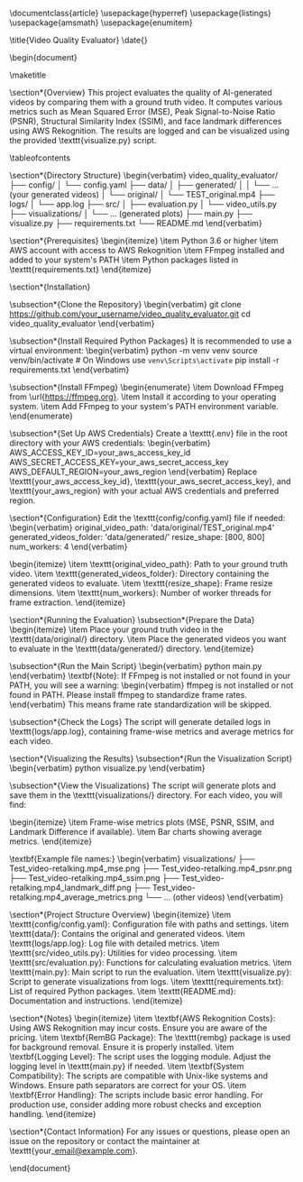 \documentclass{article}
\usepackage{hyperref}
\usepackage{listings}
\usepackage{amsmath}
\usepackage{enumitem}

\title{Video Quality Evaluator}
\date{}

\begin{document}

\maketitle

\section*{Overview}
This project evaluates the quality of AI-generated videos by comparing them with a ground truth video. It computes various metrics such as Mean Squared Error (MSE), Peak Signal-to-Noise Ratio (PSNR), Structural Similarity Index (SSIM), and face landmark differences using AWS Rekognition. The results are logged and can be visualized using the provided \texttt{visualize.py} script.

\tableofcontents

\section*{Directory Structure}
\begin{verbatim}
video_quality_evaluator/
├── config/
│   └── config.yaml
├── data/
│   ├── generated/
│   │   └── ... (your generated videos)
│   └── original/
│       └── TEST_original.mp4
├── logs/
│   └── app.log
├── src/
│   ├── evaluation.py
│   └── video_utils.py
├── visualizations/
│   └── ... (generated plots)
├── main.py
├── visualize.py
├── requirements.txt
└── README.md
\end{verbatim}

\section*{Prerequisites}
\begin{itemize}
    \item Python 3.6 or higher
    \item AWS account with access to AWS Rekognition
    \item FFmpeg installed and added to your system's PATH
    \item Python packages listed in \texttt{requirements.txt}
\end{itemize}

\section*{Installation}

\subsection*{Clone the Repository}
\begin{verbatim}
git clone https://github.com/your_username/video_quality_evaluator.git
cd video_quality_evaluator
\end{verbatim}

\subsection*{Install Required Python Packages}
It is recommended to use a virtual environment:
\begin{verbatim}
python -m venv venv
source venv/bin/activate  # On Windows use `venv\Scripts\activate`
pip install -r requirements.txt
\end{verbatim}

\subsection*{Install FFmpeg}
\begin{enumerate}
    \item Download FFmpeg from \url{https://ffmpeg.org}.
    \item Install it according to your operating system.
    \item Add FFmpeg to your system's PATH environment variable.
\end{enumerate}

\subsection*{Set Up AWS Credentials}
Create a \texttt{.env} file in the root directory with your AWS credentials:
\begin{verbatim}
AWS_ACCESS_KEY_ID=your_aws_access_key_id
AWS_SECRET_ACCESS_KEY=your_aws_secret_access_key
AWS_DEFAULT_REGION=your_aws_region
\end{verbatim}
Replace \texttt{your\_aws\_access\_key\_id}, \texttt{your\_aws\_secret\_access\_key}, and \texttt{your\_aws\_region} with your actual AWS credentials and preferred region.

\section*{Configuration}
Edit the \texttt{config/config.yaml} file if needed:
\begin{verbatim}
original_video_path: 'data/original/TEST_original.mp4'
generated_videos_folder: 'data/generated/'
resize_shape: [800, 800]
num_workers: 4
\end{verbatim}

\begin{itemize}
    \item \texttt{original\_video\_path}: Path to your ground truth video.
    \item \texttt{generated\_videos\_folder}: Directory containing the generated videos to evaluate.
    \item \texttt{resize\_shape}: Frame resize dimensions.
    \item \texttt{num\_workers}: Number of worker threads for frame extraction.
\end{itemize}

\section*{Running the Evaluation}
\subsection*{Prepare the Data}
\begin{itemize}
    \item Place your ground truth video in the \texttt{data/original/} directory.
    \item Place the generated videos you want to evaluate in the \texttt{data/generated/} directory.
\end{itemize}

\subsection*{Run the Main Script}
\begin{verbatim}
python main.py
\end{verbatim}
\textbf{Note}: If FFmpeg is not installed or not found in your PATH, you will see a warning:
\begin{verbatim}
ffmpeg is not installed or not found in PATH. Please install ffmpeg to standardize frame rates.
\end{verbatim}
This means frame rate standardization will be skipped.

\subsection*{Check the Logs}
The script will generate detailed logs in \texttt{logs/app.log}, containing frame-wise metrics and average metrics for each video.

\section*{Visualizing the Results}
\subsection*{Run the Visualization Script}
\begin{verbatim}
python visualize.py
\end{verbatim}

\subsection*{View the Visualizations}
The script will generate plots and save them in the \texttt{visualizations/} directory. For each video, you will find:

\begin{itemize}
    \item Frame-wise metrics plots (MSE, PSNR, SSIM, and Landmark Difference if available).
    \item Bar charts showing average metrics.
\end{itemize}

\textbf{Example file names:}
\begin{verbatim}
visualizations/
├── Test_video-retalking.mp4_mse.png
├── Test_video-retalking.mp4_psnr.png
├── Test_video-retalking.mp4_ssim.png
├── Test_video-retalking.mp4_landmark_diff.png
├── Test_video-retalking.mp4_average_metrics.png
└── ... (other videos)
\end{verbatim}

\section*{Project Structure Overview}
\begin{itemize}
    \item \texttt{config/config.yaml}: Configuration file with paths and settings.
    \item \texttt{data/}: Contains the original and generated videos.
    \item \texttt{logs/app.log}: Log file with detailed metrics.
    \item \texttt{src/video\_utils.py}: Utilities for video processing.
    \item \texttt{src/evaluation.py}: Functions for calculating evaluation metrics.
    \item \texttt{main.py}: Main script to run the evaluation.
    \item \texttt{visualize.py}: Script to generate visualizations from logs.
    \item \texttt{requirements.txt}: List of required Python packages.
    \item \texttt{README.md}: Documentation and instructions.
\end{itemize}

\section*{Notes}
\begin{itemize}
    \item \textbf{AWS Rekognition Costs}: Using AWS Rekognition may incur costs. Ensure you are aware of the pricing.
    \item \textbf{RemBG Package}: The \texttt{rembg} package is used for background removal. Ensure it is properly installed.
    \item \textbf{Logging Level}: The script uses the logging module. Adjust the logging level in \texttt{main.py} if needed.
    \item \textbf{System Compatibility}: The scripts are compatible with Unix-like systems and Windows. Ensure path separators are correct for your OS.
    \item \textbf{Error Handling}: The scripts include basic error handling. For production use, consider adding more robust checks and exception handling.
\end{itemize}

\section*{Contact Information}
For any issues or questions, please open an issue on the repository or contact the maintainer at \texttt{your\_email@example.com}.

\end{document}
